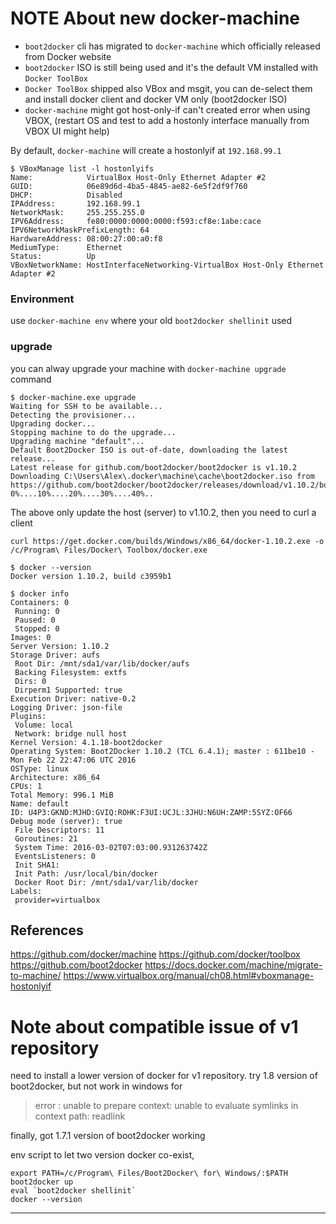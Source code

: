 NOTE About new docker-machine
=============================

* `boot2docker` cli has migrated to `docker-machine` which officially released from Docker website  
* `boot2docker` ISO is still being used and it's the default VM installed with `Docker ToolBox`
* `Docker ToolBox` shipped also VBox and msgit, you can de-select them and install docker client and docker VM only (boot2docker ISO)
* `docker-machine` might got host-only-if can't created error when using VBOX, (restart OS and test to add a hostonly interface manually from VBOX UI might help)

By default, `docker-machine` will create a hostonlyif at `192.168.99.1`
```
$ VBoxManage list -l hostonlyifs
Name:            VirtualBox Host-Only Ethernet Adapter #2
GUID:            06e89d6d-4ba5-4845-ae82-6e5f2df9f760
DHCP:            Disabled
IPAddress:       192.168.99.1
NetworkMask:     255.255.255.0
IPV6Address:     fe80:0000:0000:0000:f593:cf8e:1abe:cace
IPV6NetworkMaskPrefixLength: 64
HardwareAddress: 08:00:27:00:a0:f8
MediumType:      Ethernet
Status:          Up
VBoxNetworkName: HostInterfaceNetworking-VirtualBox Host-Only Ethernet Adapter #2
```

### Environment
use `docker-machine env` where your old `boot2docker shellinit` used

### upgrade
you can alway upgrade your machine with `docker-machine upgrade` command
```
$ docker-machine.exe upgrade
Waiting for SSH to be available...
Detecting the provisioner...
Upgrading docker...
Stopping machine to do the upgrade...
Upgrading machine "default"...
Default Boot2Docker ISO is out-of-date, downloading the latest release...
Latest release for github.com/boot2docker/boot2docker is v1.10.2
Downloading C:\Users\Alex\.docker\machine\cache\boot2docker.iso from https://github.com/boot2docker/boot2docker/releases/download/v1.10.2/boot2docker.iso...
0%....10%....20%....30%....40%..
```
The above only update the host (server) to v1.10.2, then you need to curl a client
```
curl https://get.docker.com/builds/Windows/x86_64/docker-1.10.2.exe -o /c/Program\ Files/Docker\ Toolbox/docker.exe

$ docker --version
Docker version 1.10.2, build c3959b1

$ docker info
Containers: 0
 Running: 0
 Paused: 0
 Stopped: 0
Images: 0
Server Version: 1.10.2
Storage Driver: aufs
 Root Dir: /mnt/sda1/var/lib/docker/aufs
 Backing Filesystem: extfs
 Dirs: 0
 Dirperm1 Supported: true
Execution Driver: native-0.2
Logging Driver: json-file
Plugins:
 Volume: local
 Network: bridge null host
Kernel Version: 4.1.18-boot2docker
Operating System: Boot2Docker 1.10.2 (TCL 6.4.1); master : 611be10 - Mon Feb 22 22:47:06 UTC 2016
OSType: linux
Architecture: x86_64
CPUs: 1
Total Memory: 996.1 MiB
Name: default
ID: U4P3:GKND:MJHD:GVIQ:ROHK:F3UI:UCJL:3JHU:N6UH:ZAMP:5SYZ:OF66
Debug mode (server): true
 File Descriptors: 11
 Goroutines: 21
 System Time: 2016-03-02T07:03:00.931263742Z
 EventsListeners: 0
 Init SHA1:
 Init Path: /usr/local/bin/docker
 Docker Root Dir: /mnt/sda1/var/lib/docker
Labels:
 provider=virtualbox
```

References
----------
https://github.com/docker/machine
https://github.com/docker/toolbox
https://github.com/boot2docker
https://docs.docker.com/machine/migrate-to-machine/
https://www.virtualbox.org/manual/ch08.html#vboxmanage-hostonlyif


Note about compatible issue of v1 repository
============================================

need to install a lower version of docker for v1 repository.
try 1.8 version of boot2docker, but not work in windows for
> error : unable to prepare context: unable to evaluate symlinks in context path: readlink

finally, got 1.7.1 version of boot2docker working

env script to let two version docker co-exist,

```
export PATH=/c/Program\ Files/Boot2Docker\ for\ Windows/:$PATH
boot2docker up
eval `boot2docker shellinit`
docker --version
```
--------------------------------------------
